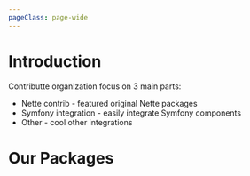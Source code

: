 ```yaml
---
pageClass: page-wide
---
```


# Introduction

Contributte organization focus on 3 main parts:

- Nette contrib - featured original Nette packages
- Symfony integration - easily integrate Symfony components
- Other - cool other integrations

# Our Packages

<AllPackages/>
